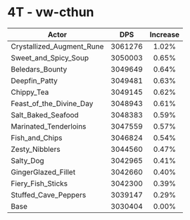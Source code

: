 # 4T - vw-cthun
| Actor | DPS | Increase |
|---|:---:|:---:|
|Crystallized_Augment_Rune|3061276|1.02%|
|Sweet_and_Spicy_Soup|3050003|0.65%|
|Beledars_Bounty|3049649|0.64%|
|Deepfin_Patty|3049481|0.63%|
|Chippy_Tea|3049145|0.62%|
|Feast_of_the_Divine_Day|3048943|0.61%|
|Salt_Baked_Seafood|3048383|0.59%|
|Marinated_Tenderloins|3047559|0.57%|
|Fish_and_Chips|3046824|0.54%|
|Zesty_Nibblers|3044560|0.47%|
|Salty_Dog|3042965|0.41%|
|GingerGlazed_Fillet|3042660|0.40%|
|Fiery_Fish_Sticks|3042300|0.39%|
|Stuffed_Cave_Peppers|3039147|0.29%|
|Base|3030404|0.00%|
